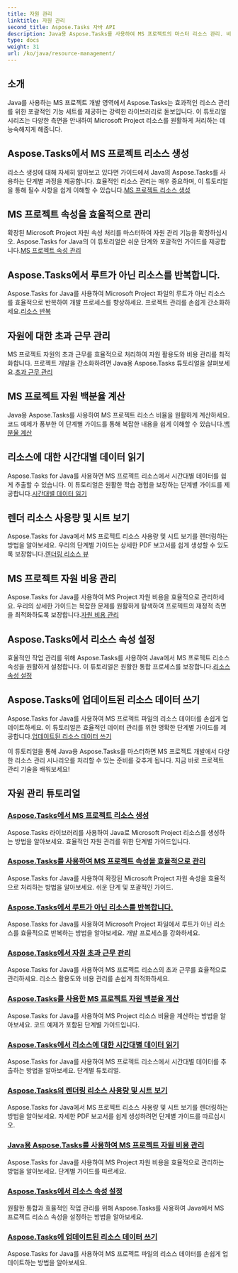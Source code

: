 ```yaml
---
title: 자원 관리
linktitle: 자원 관리
second_title: Aspose.Tasks 자바 API
description: Java용 Aspose.Tasks를 사용하여 MS 프로젝트의 마스터 리소스 관리. 비용을 생성, 반복, 관리하는 방법 등을 알아보세요. 튜토리얼을 통해 개발을 최적화하세요.
type: docs
weight: 31
url: /ko/java/resource-management/
---
```

## 소개

Java를 사용하는 MS 프로젝트 개발 영역에서 Aspose.Tasks는 효과적인 리소스 관리를 위한 포괄적인 기능 세트를 제공하는 강력한 라이브러리로 돋보입니다. 이 튜토리얼 시리즈는 다양한 측면을 안내하여 Microsoft Project 리소스를 원활하게 처리하는 데 능숙해지게 해줍니다.

## Aspose.Tasks에서 MS 프로젝트 리소스 생성
 리소스 생성에 대해 자세히 알아보고 있다면 가이드에서 Java의 Aspose.Tasks를 사용하는 단계별 과정을 제공합니다. 효율적인 리소스 관리는 매우 중요하며, 이 튜토리얼을 통해 필수 사항을 쉽게 이해할 수 있습니다.[MS 프로젝트 리소스 생성](./create-resources/)

## MS 프로젝트 속성을 효율적으로 관리
확장된 Microsoft Project 자원 속성 처리를 마스터하여 자원 관리 기능을 확장하십시오. Aspose.Tasks for Java의 이 튜토리얼은 쉬운 단계와 포괄적인 가이드를 제공합니다.[MS 프로젝트 속성 관리](./extended-resource-attributes/)

## Aspose.Tasks에서 루트가 아닌 리소스를 반복합니다.
 Aspose.Tasks for Java를 사용하여 Microsoft Project 파일의 루트가 아닌 리소스를 효율적으로 반복하여 개발 프로세스를 향상하세요. 프로젝트 관리를 손쉽게 간소화하세요.[리소스 반복](./iterate-non-root-resources/)

## 자원에 대한 초과 근무 관리
 MS 프로젝트 자원의 초과 근무를 효율적으로 처리하여 자원 활용도와 비용 관리를 최적화합니다. 프로젝트 개발을 간소화하려면 Java용 Aspose.Tasks 튜토리얼을 살펴보세요.[초과 근무 관리](./overtimes-resource/)

## MS 프로젝트 자원 백분율 계산
 Java용 Aspose.Tasks를 사용하여 MS 프로젝트 리소스 비율을 원활하게 계산하세요. 코드 예제가 풍부한 이 단계별 가이드를 통해 복잡한 내용을 쉽게 이해할 수 있습니다.[백분율 계산](./percentage-calculations/)

## 리소스에 대한 시간대별 데이터 읽기
 Aspose.Tasks for Java를 사용하면 MS 프로젝트 리소스에서 시간대별 데이터를 쉽게 추출할 수 있습니다. 이 튜토리얼은 원활한 학습 경험을 보장하는 단계별 가이드를 제공합니다.[시간대별 데이터 읽기](./read-timephased-data/)

## 렌더 리소스 사용량 및 시트 보기
 Aspose.Tasks for Java에서 MS 프로젝트 리소스 사용량 및 시트 보기를 렌더링하는 방법을 알아보세요. 우리의 단계별 가이드는 상세한 PDF 보고서를 쉽게 생성할 수 있도록 보장합니다.[렌더링 리소스 뷰](./render-resource-usage-sheet-view/)

## MS 프로젝트 자원 비용 관리
 Aspose.Tasks for Java를 사용하여 MS Project 자원 비용을 효율적으로 관리하세요. 우리의 상세한 가이드는 복잡한 문제를 원활하게 탐색하여 프로젝트의 재정적 측면을 최적화하도록 보장합니다.[자원 비용 관리](./resource-cost/)

## Aspose.Tasks에서 리소스 속성 설정
 효율적인 작업 관리를 위해 Aspose.Tasks를 사용하여 Java에서 MS 프로젝트 리소스 속성을 원활하게 설정합니다. 이 튜토리얼은 원활한 통합 프로세스를 보장합니다.[리소스 속성 설정](./set-resource-properties/)

## Aspose.Tasks에 업데이트된 리소스 데이터 쓰기
 Aspose.Tasks for Java를 사용하여 MS 프로젝트 파일의 리소스 데이터를 손쉽게 업데이트하세요. 이 튜토리얼은 효율적인 데이터 관리를 위한 명확한 단계별 가이드를 제공합니다.[업데이트된 리소스 데이터 쓰기](./write-updated-resource-data/)

이 튜토리얼을 통해 Java용 Aspose.Tasks를 마스터하면 MS 프로젝트 개발에서 다양한 리소스 관리 시나리오를 처리할 수 있는 준비를 갖추게 됩니다. 지금 바로 프로젝트 관리 기술을 배워보세요!
## 자원 관리 튜토리얼
### [Aspose.Tasks에서 MS 프로젝트 리소스 생성](./create-resources/)
Aspose.Tasks 라이브러리를 사용하여 Java로 Microsoft Project 리소스를 생성하는 방법을 알아보세요. 효율적인 자원 관리를 위한 단계별 가이드입니다.
### [Aspose.Tasks를 사용하여 MS 프로젝트 속성을 효율적으로 관리](./extended-resource-attributes/)
Aspose.Tasks for Java를 사용하여 확장된 Microsoft Project 자원 속성을 효율적으로 처리하는 방법을 알아보세요. 쉬운 단계 및 포괄적인 가이드.
### [Aspose.Tasks에서 루트가 아닌 리소스를 반복합니다.](./iterate-non-root-resources/)
Aspose.Tasks for Java를 사용하여 Microsoft Project 파일에서 루트가 아닌 리소스를 효율적으로 반복하는 방법을 알아보세요. 개발 프로세스를 강화하세요.
### [Aspose.Tasks에서 자원 초과 근무 관리](./overtimes-resource/)
Aspose.Tasks for Java를 사용하여 MS 프로젝트 리소스의 초과 근무를 효율적으로 관리하세요. 리소스 활용도와 비용 관리를 손쉽게 최적화하세요.
### [Aspose.Tasks를 사용한 MS 프로젝트 자원 백분율 계산](./percentage-calculations/)
Aspose.Tasks for Java를 사용하여 MS Project 리소스 비율을 계산하는 방법을 알아보세요. 코드 예제가 포함된 단계별 가이드입니다.
### [Aspose.Tasks에서 리소스에 대한 시간대별 데이터 읽기](./read-timephased-data/)
Aspose.Tasks for Java를 사용하여 MS 프로젝트 리소스에서 시간대별 데이터를 추출하는 방법을 알아보세요. 단계별 튜토리얼.
### [Aspose.Tasks의 렌더링 리소스 사용량 및 시트 보기](./render-resource-usage-sheet-view/)
Aspose.Tasks for Java에서 MS 프로젝트 리소스 사용량 및 시트 보기를 렌더링하는 방법을 알아보세요. 자세한 PDF 보고서를 쉽게 생성하려면 단계별 가이드를 따르십시오.
### [Java용 Aspose.Tasks를 사용하여 MS 프로젝트 자원 비용 관리](./resource-cost/)
Aspose.Tasks for Java를 사용하여 MS Project 자원 비용을 효율적으로 관리하는 방법을 알아보세요. 단계별 가이드를 따르세요.
### [Aspose.Tasks에서 리소스 속성 설정](./set-resource-properties/)
원활한 통합과 효율적인 작업 관리를 위해 Aspose.Tasks를 사용하여 Java에서 MS 프로젝트 리소스 속성을 설정하는 방법을 알아보세요.
### [Aspose.Tasks에 업데이트된 리소스 데이터 쓰기](./write-updated-resource-data/)
Aspose.Tasks for Java를 사용하여 MS 프로젝트 파일의 리소스 데이터를 손쉽게 업데이트하는 방법을 알아보세요.